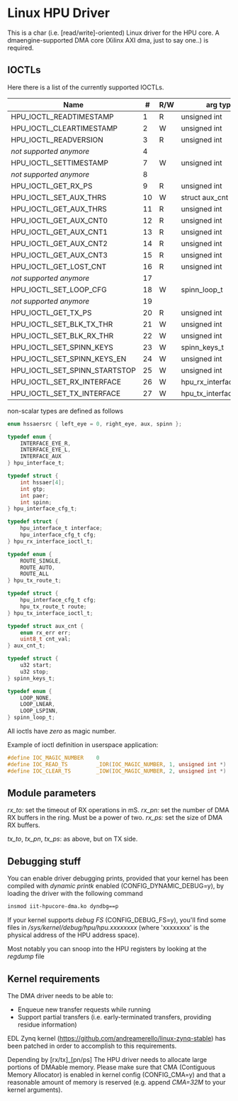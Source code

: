Linux HPU Driver
================

This is a char (i.e. [read/write]-oriented) Linux driver for the HPU core. A dmaengine-supported DMA core (Xilinx AXI dma, just to say one..) is required.

IOCTLs
------

Here there is a list of the currently supported IOCTLs.

| Name                         |# |R/W| arg type               |
|------------------------------|--|---|------------------------|
|HPU_IOCTL_READTIMESTAMP       |1 | R |      unsigned int      |
|HPU_IOCTL_CLEARTIMESTAMP      |2 | W |      unsigned int      |
|HPU_IOCTL_READVERSION         |3 | R |      unsigned int      |
| *not supported anymore*      |4 |   |                        |
|HPU_IOCTL_SETTIMESTAMP        |7 | W |      unsigned int      |
| *not supported anymore*      |8 |   |                        |
|HPU_IOCTL_GET_RX_PS           |9 | R |      unsigned int      |
|HPU_IOCTL_SET_AUX_THRS        |10| W |     struct aux_cnt     |
|HPU_IOCTL_GET_AUX_THRS        |11| R |      unsigned int      |
|HPU_IOCTL_GET_AUX_CNT0        |12| R |      unsigned int      |
|HPU_IOCTL_GET_AUX_CNT1        |13| R |      unsigned int      |
|HPU_IOCTL_GET_AUX_CNT2        |14| R |      unsigned int      |
|HPU_IOCTL_GET_AUX_CNT3        |15| R |      unsigned int      |
|HPU_IOCTL_GET_LOST_CNT        |16| R |      unsigned int      |
| *not supported anymore*      |17|   |                        |
|HPU_IOCTL_SET_LOOP_CFG        |18| W |      spinn_loop_t      |
| *not supported anymore*      |19|   |                        |
|HPU_IOCTL_GET_TX_PS           |20| R |      unsigned int      |
|HPU_IOCTL_SET_BLK_TX_THR      |21| W |      unsigned int      |
|HPU_IOCTL_SET_BLK_RX_THR      |22| W |      unsigned int      |
|HPU_IOCTL_SET_SPINN_KEYS      |23| W |      spinn_keys_t      |
|HPU_IOCTL_SET_SPINN_KEYS_EN   |24| W |      unsigned int      |
|HPU_IOCTL_SET_SPINN_STARTSTOP |25| W |      unsigned int      |
|HPU_IOCTL_SET_RX_INTERFACE    |26| W |hpu_rx_interface_ioctl_t|
|HPU_IOCTL_SET_TX_INTERFACE    |27| W |hpu_tx_interface_ioctl_t|

non-scalar types are defined as follows

```C
enum hssaersrc { left_eye = 0, right_eye, aux, spinn };

typedef enum {
	INTERFACE_EYE_R,
	INTERFACE_EYE_L,
	INTERFACE_AUX
} hpu_interface_t;

typedef struct {
	int hssaer[4];
	int gtp;
	int paer;
	int spinn;
} hpu_interface_cfg_t;

typedef struct {
	hpu_interface_t interface;
	hpu_interface_cfg_t cfg;
} hpu_rx_interface_ioctl_t;

typedef enum {
	ROUTE_SINGLE,
	ROUTE_AUTO,
	ROUTE_ALL
} hpu_tx_route_t;

typedef struct {
	hpu_interface_cfg_t cfg;
	hpu_tx_route_t route;
} hpu_tx_interface_ioctl_t;

typedef struct aux_cnt {
	enum rx_err err;
	uint8_t cnt_val;
} aux_cnt_t;

typedef struct {
	u32 start;
	u32 stop;
} spinn_keys_t;

typedef enum {
	LOOP_NONE,
	LOOP_LNEAR,
	LOOP_LSPINN,
} spinn_loop_t;

```

All ioctls have *zero* as magic number.

Example of ioctl definition in userspace application:

``` C
#define IOC_MAGIC_NUMBER	0
#define IOC_READ_TS			_IOR(IOC_MAGIC_NUMBER, 1, unsigned int *)
#define IOC_CLEAR_TS		_IOW(IOC_MAGIC_NUMBER, 2, unsigned int *)
```

Module parameters
-----------------

*rx_to:* set the timeout of RX operations in mS.
*rx_pn:* set the number of DMA RX buffers in the ring. Must be a power of two.
*rx_ps:* set the size of DMA RX buffers.

*tx_to*, *tx_pn*, *tx_ps*: as above, but on TX side.

Debugging stuff
---------------

You can enable driver debugging prints, provided that your kernel has been compiled with *dynamic printk* enabled (CONFIG_DYNAMIC_DEBUG=y), by loading the driver with the following command

``` bash
insmod iit-hpucore-dma.ko dyndbg==p
```

If your kernel supports *debug FS* (CONFIG_DEBUG_FS=y), you'll find some files in  */sys/kernel/debug/hpu/hpu.xxxxxxxx* (where 'xxxxxxxx' is the physical address of the HPU address space).

Most notably you can snoop into the HPU registers by looking at the *regdump* file

Kernel requirements
-------------------

The DMA driver needs to be able to:
- Enqueue new transfer requests while running
- Support partial transfers (i.e. early-terminated transfers, providing residue information)

EDL Zynq kernel (https://github.com/andreamerello/linux-zynq-stable) has been patched in order to accomplish to this requirements.

Depending by [rx/tx]_[pn/ps] The HPU driver needs to allocate large portions of DMAable memory. Please make sure that CMA (Contiguous Memory Allocator) is enabled in kernel config (CONFIG_CMA=y) and that a reasonable amount of memory is reserved (e.g. append *CMA=32M* to your kernel arguments).
